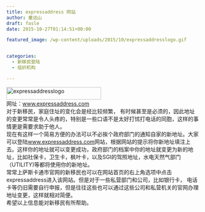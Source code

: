 ```yaml
---
title: expressaddress 网站
author: 童远山
draft: fasle
date: 2015-10-27T01:14:51+00:00

featured_image: /wp-content/uploads/2015/10/expressaddresslogo.gif


categories:
  - 新移民登陆
  - 组织机构

---
```

<div>
</div>

<div>
  <a href="https://www.expressaddress.com"><img decoding="async" loading="lazy" class="size-full wp-image-481 alignleft" src="http://52sask.com/wp-content/uploads/2015/10/expressaddresslogo.gif" alt="expressaddresslogo" width="248" height="33" /></a>
</div>

<div>
</div>

<div>
  网址：<a href="http://www.expressaddress.com" target="_blank">www.expressaddress.com</a>
</div>

<div>
</div>

<div>
  对于新移民，家庭住址的变化会是经比较频繁， 有时候甚至是必须的，因此地址的变更常常是令人头疼的，特别是一些口语不是太好打怵打电话的同胞，这样的事情更是需要求助于他人。
</div>

<div>
</div>

<div>
  现在有这样一个简易方便的办法可以不必挨个政府部门的通知自家的新地址。大家可以登陆<a href="http://www.expressaddress.com/" target="_blank">www.expressaddress.com</a>网站，根据网站的提示将你新地址填注上去。这样你的地址就可以变更成功，政府部门的档案中你的地址就变更为新的地址，比如社保卡，卫生卡，枫叶卡，以及SGI的驾照地址，水电天然气部门（UTILITY)等都将使用你的新地址。
</div>

<div>
</div>

<div>
  常常上萨斯卡通市官网的新移民也可以在网站首页的右上角选项中点击expressaddress进入该网站。但是对于一些私营部门和公司，比如银行卡， 电话卡等仍旧需要自行申报，但是往往这些也可以通过这些公司和私营机关的官网办理地址变更，这样就相对简便。
</div>

<div>
</div>

<div>
  希望以上信息能对新移民有所帮助。
</div>